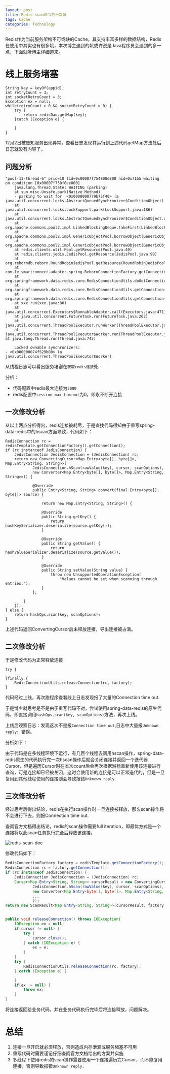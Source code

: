 ```yaml
---
layout: post
title: Redis scan命令的一次坑
tags: Cache
categories: Technology
---
```


Redis作为当前服务架构不可或缺的Cache，其支持丰富多样的数据结构，Redis在使用中其实也有很多坑，本次博主遇到的坑或许说是Java程序员会遇到的多一点，下面就听博主详细道来。

<!--more-->

# 线上服务堵塞

```
String key = keyOf(appid);
int retryCount = 3;
int socketRetryCount = 3;
Exception ex = null;
while(retryCount > 0 && socketRetryCount > 0) {
	try {
		return redisDao.getMap(key);
	}catch (Exception e) {

	}
}
```

12月2日被告知服务出现异常，查看日志发现其运行到上述代码getMap方法处后日志就没有内容了。

## 问题分析

```
"pool-13-thread-6" prio=10 tid=0x00007f754800e800 nid=0x71b5 waiting on condition [0x00007f758f0ee000]
	java.lang.Thread.State: WAITING (parking)
	at sun.misc.Unsafe.park(Native Method)
	- parking to wait for  <0x0000000779b75f40> (a java.util.concurrent.locks.AbstractQueuedSynchronizer$ConditionObject)
	at java.util.concurrent.locks.LockSupport.park(LockSupport.java:186)
	at java.util.concurrent.locks.AbstractQueuedSynchronizer$ConditionObject.await(AbstractQueuedSynchronizer.java:2043)
	at org.apache.commons.pool2.impl.LinkedBlockingDeque.takeFirst(LinkedBlockingDeque.java:583)
	at org.apache.commons.pool2.impl.GenericObjectPool.borrowObject(GenericObjectPool.java:442)
	at org.apache.commons.pool2.impl.GenericObjectPool.borrowObject(GenericObjectPool.java:363)
	at redis.clients.util.Pool.getResource(Pool.java:49)
	at redis.clients.jedis.JedisPool.getResource(JedisPool.java:99)
	at org.reborndb.reborn.RoundRobinJedisPool.getResource(RoundRobinJedisPool.java:300)
	at com.le.smartconnect.adapter.spring.RebornConnectionFactory.getConnection(RebornConnectionFactory.java:43)
	at org.springframework.data.redis.core.RedisConnectionUtils.doGetConnection(RedisConnectionUtils.java:128)
	at org.springframework.data.redis.core.RedisConnectionUtils.getConnection(RedisConnectionUtils.java:91)
	at org.springframework.data.redis.core.RedisConnectionUtils.getConnection(RedisConnectionUtils.java:78)
	at xxx.run(xxx.java:80)
	at java.util.concurrent.Executors$RunnableAdapter.call(Executors.java:471)
	at java.util.concurrent.FutureTask.run(FutureTask.java:262)
	at java.util.concurrent.ThreadPoolExecutor.runWorker(ThreadPoolExecutor.java:1145)
	at java.util.concurrent.ThreadPoolExecutor$Worker.run(ThreadPoolExecutor.java:615)
at java.lang.Thread.run(Thread.java:745)

	Locked ownable synchronizers:
- <0x000000074f529b08> (a java.util.concurrent.ThreadPoolExecutor$Worker)
```

从线程日志可以看出服务堵塞在`获取redis连接`处.

分析：

- 代码配置中redis最大连接为`3000`
- redis配置中`session_max_timeout`为0，即永不断开连接

## 一次修改分析

从以上两点分析得出，redis连接被耗尽，于是查找代码得知由于重写spring-data-redis中的hscan方面导致，代码如下：

```
RedisConnection rc = redisTemplate.getConnectionFactory().getConnection();
if (rc instanceof JedisConnection) {
	JedisConnection JedisConnection = (JedisConnection) rc;
	return new ConvertingCursor<Map.Entry<byte[], byte[]>, Map.Entry<String, String>>(
			JedisConnection.hScan(rawValue(key), cursor, scanOptions),
			new Converter<Map.Entry<byte[], byte[]>, Map.Entry<String, String>>() {

			@Override
			public Entry<String, String> convert(final Entry<byte[], byte[]> source) {

				return new Map.Entry<String, String>() {

				@Override
				public String getKey() {
					return hashKeySerializer.deserialize(source.getKey());
				}

				@Override
				public String getValue() {
					return hashValueSerializer.deserialize(source.getValue());
				}

				@Override
				public String setValue(String value) {
					throw new UnsupportedOperationException(
						"Values cannot be set when scanning through entries.");
				}
			};

		}
	});
} else {
	return hashOps.scan(key, scanOptions);
}
```

上述代码返回ConvertingCursor后未释放连接，导出连接被占满。

## 二次修改分析

于是修改代码为正常释放连接

```
try {
	...
}finally {
	RedisConnectionUtils.releaseConnection(rc, factory);
}
```
代码经过上线，再次跑程序查看线上日志发现报了大量的Connection time out.

于是博主就思考是不是由于重写代码不对，尝试使用spring-data-redis的原生代码，即直接调用`hashOps.scan(key, scanOptions)`方法，再次上线。

上线后观察日志：发现这次不是报`Connection time out`,日志中大量报`Unknown reply: `错误。

分析如下：

由于代码是在多线程环境下运行，有几百个线程去调用hscan操作，spring-data-redis原生的代码执行完一次hscan操作后就会关闭连接并返回一个迭代器Cursor，但是遍历Cursor时在本次count后会再次根据游标重新使用该连接进行查询，可是连接却已经被关闭，这时会使用新的连接是可以正常迭代的，但是一旦复用到其他线程使用的连接则会导致报错`Unknown reply`.

## 三次修改分析

经过思考后得出结论，redis在执行scan操作时一旦连接被释放，那么scan操作将不会进行下去，则报Connection time out. 

查阅官方文档得出结论，redis的scan操作需要full iteration，即最优方式是一个连接将以此scan任务执行完全后释放该连接。

![redis-scan-doc](/images/redis_scan/scan_doc.png)

修改代码如下：

```java
RedisConnectionFactory factory = redisTemplate.getConnectionFactory();
RedisConnection rc = factory.getConnection();
if (rc instanceof JedisConnection) {
	JedisConnection JedisConnection = (JedisConnection) rc;
	Cursor<Map.Entry<String, String>> cursorResult = new ConvertingCursor<Map.Entry<byte[], byte[]>, Map.Entry<String, String>>(
			JedisConnection.hScan(rawValue(key), cursor, scanOptions),
			new Converter<Map.Entry<byte[], byte[]>, Map.Entry<String, String>>() {
			...
			});
return new ScanResult<Map.Entry<String, String>>(cursorResult, factory, rc);}


public void releaseConnection() throws IOException{
	IOException ex = null;
	if(cursor != null) {
		try {
			cursor.close();
		} catch (IOException e) {
			ex = e;
		}
	}
	try {
		RedisConnectionUtils.releaseConnection(rc, factory);
	} catch (Exception e) {

	}
	if(ex != null) {
		throw ex;
	}
}

```
将连接返回给业务代码，并在业务代码执行完毕后将连接释放，问题解决。


# 总结

1. 连接一旦开启就必须释放，否则造成内存泄漏或服务堵塞不可用
2. 重写代码时需要谨记仔细查阅官方文档给出的方案并实施
3. 多线程下使用redis的scan操作需要使用一个连接遍历完Cursor，而不能复用连接，否则导致报错`Unknown reply.`


